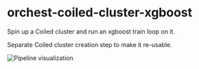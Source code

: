 # orchest-coiled-cluster-xgboost

Spin up a Coiled cluster and run an xgboost train loop on it.

Separate Coiled cluster creation step to make it re-usable.

![Pipeline visualization](https://pviz.orchest.io/?pipeline=https://github.com/ricklamers/orchest-coiled-cluster-xgboost/blob/master/main.orchest)
